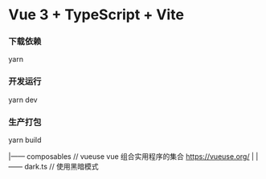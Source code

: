 # Vue 3 + TypeScript + Vite

### 下载依赖
yarn

### 开发运行
yarn dev

### 生产打包
yarn build


|—— composables // vueuse vue 组合实用程序的集合 https://vueuse.org/
|  |—— dark.ts // 使用黑暗模式